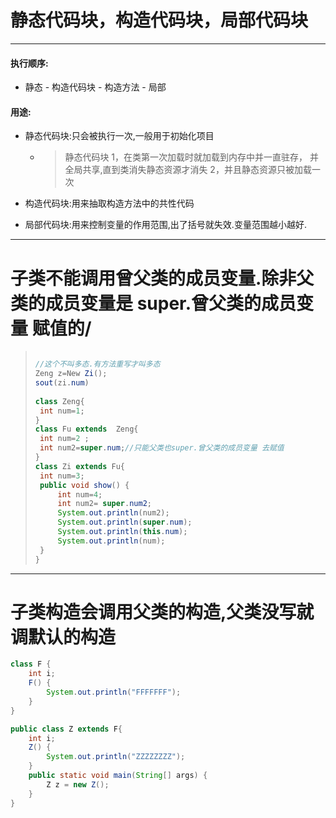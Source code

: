 #  静态代码块，构造代码块，局部代码块

---

#### 执行顺序:

* 静态 - 构造代码块 - 构造方法 - 局部

#### 用途:

* 静态代码块:只会被执行一次,一般用于初始化项目

  * > 静态代码块
    > 1，在类第一次加载时就加载到内存中并一直驻存，
    > 并全局共享,直到类消失静态资源才消失
    > 2，并且静态资源只被加载一次
  
* 构造代码块:用来抽取构造方法中的共性代码

* 局部代码块:用来控制变量的作用范围,出了括号就失效.变量范围越小越好.

-----

# 子类不能调用曾父类的成员变量.除非父类的成员变量是 super.曾父类的成员变量 赋值的/

> ```java
> 
> //这个不叫多态.有方法重写才叫多态
> Zeng z=New Zi(); 
> sout(zi.num)
>     
> class Zeng{
>  int num=1;
> }
> class Fu extends  Zeng{
>  int num=2 ;
>  int num2=super.num;//只能父类也super.曾父类的成员变量 去赋值
> }
> class Zi extends Fu{
>  int num=3;
>  public void show() {
>      int num=4;
>      int num2= super.num2;
>      System.out.println(num2);
>      System.out.println(super.num);
>      System.out.println(this.num);
>      System.out.println(num);
>  }
> }
> ```

---

# 子类构造会调用父类的构造,父类没写就调默认的构造

```java
class F {
    int i;
    F() {
        System.out.println("FFFFFFF");
    }
}

public class Z extends F{
    int i;
    Z() {
        System.out.println("ZZZZZZZZ");
    }
    public static void main(String[] args) {
        Z z = new Z();
    }
}
```



## 


